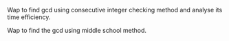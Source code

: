 Wap to find gcd using consecutive integer checking method and analyse its time efficiency.

Wap to find the gcd using middle school method.
